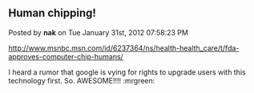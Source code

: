 ## Human chipping!
Posted by **nak** on Tue January 31st, 2012 07:58:23 PM

<http://www.msnbc.msn.com/id/6237364/ns/health-health_care/t/fda-approves-computer-chip-humans/>

I heard a rumor that google is vying for rights to upgrade users with this
technology first.  So. AWESOME!!!!  :mrgreen:
